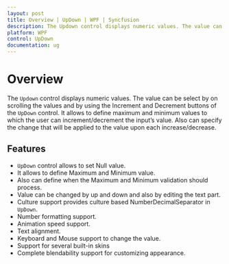 ```yaml
---
layout: post
title: Overview | UpDown | WPF | Syncfusion
description: The Updown control displays numeric values. The value can be select by on scrolling the values and by using the Increment and Decrement buttons of the UpDown control.
platform: WPF
control: UpDown
documentation: ug
---
```




# Overview

The `Updown` control displays numeric values. The value can be select by on scrolling the values and by using the Increment and Decrement buttons of the `UpDown` control. It allows to define maximum and minimum values to which the user can increment/decrement the input’s value. Also can specify the change that will be applied to the value upon each increase/decrease.

## Features

* `UpDown` control allows to set Null value.
* It allows to define Maximum and Minimum value.
* Also can define when the Maximum and Minimum validation should process.
* Value can be changed by up and down and also by editing the text part.
* Culture support provides culture based NumberDecimalSeparator in `UpDown`.
* Number formatting support.
* Animation speed support.
* Text alignment.
* Keyboard and Mouse support to change the value.
* Support for several built-in skins
* Complete blendability support for customizing appearance.

